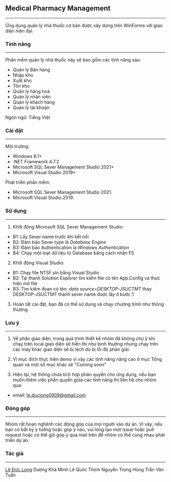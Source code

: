 ## Medical Pharmacy Management
***
Ứng dụng quản lý nhà thuốc cơ bản được xây dựng trên WinForms với giao diện hiện đại.

### Tính năng
***
Phần mềm quản lý nhà thuốc này sẽ bao gồm các tính năng sau:
* Quản lý Bán hàng
* Nhập kho
* Xuất kho
* Tồn kho
* Quản lý hàng hoá
* Quản lý nhân viên
* Quản lý khách hàng
* Quản lý tài khoản

Ngôn ngữ: Tiếng Việt

### Cài đặt
***
Môi trường:
* Windows 8.1+
* .NET Framework 4.7.2
* Microsoft SQL Sever Management Studio 2021+
* Microsoft Visual Studio 2019+

Phát triển phần mềm:
* Microsoft SQL Sever Management Studio 2021.
* Microsoft Visual Studio 2019.

### Sử dụng
***
1. Khởi động Microsoft SQL Sever Management Studio:
* B1: Lấy Sever name trước khi kết nối
* B2: Đảm bảo Sever type là *Database Engine*
* B3: Đảm bảo Authentication là *Windows Authentication*
* B4: Chạy một loạt dữ liệu từ Database bằng cách nhấn F5

2. Khởi động Visual Studio:
* B1: Chạy file NTSF.sln bằng Visual Studio
* B2: Tại thanh Solution Explorer tìm kiếm file có tên App.Config và thực hiện mở file
* B3: Tìm kiếm đoạn có tên: *data source=DESKTOP-JSUCTMT* thay DESKTOP-JSUCTMT thành sever name được lấy ở bước 1

3. Hoàn tất cài đặt, bạn đã có thể sử dụng và chạy chương trình như thông thường

### Lưu ý
***
1. Về phần giao diện, trong quá trình thiết kế nhóm đã không chú ý khi chạy trên local giao diện sẽ hiển thị như bình thường
nhưng chạy trên các máy khác giao diện sẽ bị lệch do bị lỗi độ phân giải

2. Vì mục đích thực hiện demo vì vậy các tính năng nâng cao ở mục Tổng quan và một số mục khác sẽ "Coming soon"

3. Hiện tại, hệ thống chưa tích hợp phân quyền cho ứng dụng, nếu bạn muốn thêm việc phần quyền giữa các tính năng thì liên hệ
cho nhóm qua:
* email: le.duclong0909@gmail.com

### Đóng góp
***
Nhóm rất hoan nghênh các đóng góp của mọi người vào dự án. Vì vậy, nếu bạn có bất kỳ ý tưởng hoặc góp ý nào, vui lòng tạo một issue
hoặc pull request hoặc có thể gửi góp ý qua mail trên để nhóm có thể cùng nhau phát triển dự án.

### Tác giả
***
[Lê Đức Long](https://github.com/longle993)
Dương Khả Minh
Lê Quốc Thịnh
Nguyễn Trọng Hùng
Trần Văn Tuấn
